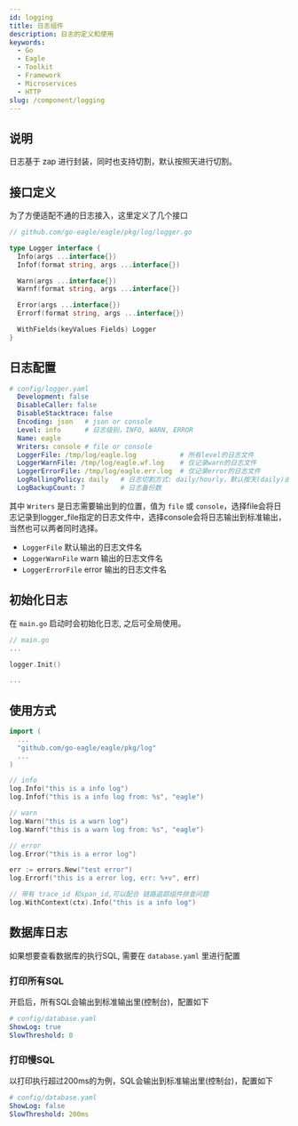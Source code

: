 ```yaml
---
id: logging
title: 日志组件
description: 日志的定义和使用
keywords:
  - Go
  - Eagle
  - Toolkit
  - Framework
  - Microservices
  - HTTP
slug: /component/logging
---
```


## 说明

日志基于 zap 进行封装，同时也支持切割，默认按照天进行切割。

## 接口定义

为了方便适配不通的日志接入，这里定义了几个接口

```go
// github.com/go-eagle/eagle/pkg/log/logger.go

type Logger interface {
  Info(args ...interface{})
  Infof(format string, args ...interface{})

  Warn(args ...interface{})
  Warnf(format string, args ...interface{})

  Error(args ...interface{})
  Errorf(format string, args ...interface{})

  WithFields(keyValues Fields) Logger
}
```

## 日志配置

```yaml
# config/logger.yaml
  Development: false
  DisableCaller: false
  DisableStacktrace: false
  Encoding: json   # json or console
  Level: info      # 日志级别，INFO, WARN, ERROR
  Name: eagle
  Writers: console # file or console
  LoggerFile: /tmp/log/eagle.log           # 所有level的日志文件
  LoggerWarnFile: /tmp/log/eagle.wf.log    # 仅记录warn的日志文件
  LoggerErrorFile: /tmp/log/eagle.err.log  # 仅记录error的日志文件
  LogRollingPolicy: daily   # 日志切割方式: daily/hourly，默认按天(daily)进行切割
  LogBackupCount: 7         # 日志备份数
```

其中 `Writers` 是日志需要输出到的位置，值为 `file` 或 `console`，选择file会将日志记录到logger_file指定的日志文件中，选择console会将日志输出到标准输出，当然也可以两者同时选择。

- `LoggerFile` 默认输出的日志文件名
- `LoggerWarnFile` warn 输出的日志文件名
- `LoggerErrorFile` error 输出的日志文件名

## 初始化日志

在 `main.go` 启动时会初始化日志, 之后可全局使用。

```go
// main.go
...

logger.Init()

...
```

## 使用方式

```go
import (
  ...
  "github.com/go-eagle/eagle/pkg/log"
  ...
)

// info
log.Info("this is a info log")
log.Infof("this is a info log from: %s", "eagle")

// warn
log.Warn("this is a warn log")
log.Warnf("this is a warn log from: %s", "eagle")

// error
log.Error("this is a error log")

err := errors.New("test error")
log.Errorf("this is a error log, err: %+v", err)

// 带有 trace_id 和span_id,可以配合 链路追踪组件排查问题
log.WithContext(ctx).Info("this is a info log")
```

## 数据库日志

如果想要查看数据库的执行SQL, 需要在 `database.yaml` 里进行配置

### 打印所有SQL

开启后，所有SQL会输出到标准输出里(控制台)，配置如下

```yaml
# config/database.yaml
ShowLog: true
SlowThreshold: 0
```

### 打印慢SQL

以打印执行超过200ms的为例，SQL会输出到标准输出里(控制台)，配置如下

```yaml
# config/database.yaml
ShowLog: false
SlowThreshold: 200ms
```
